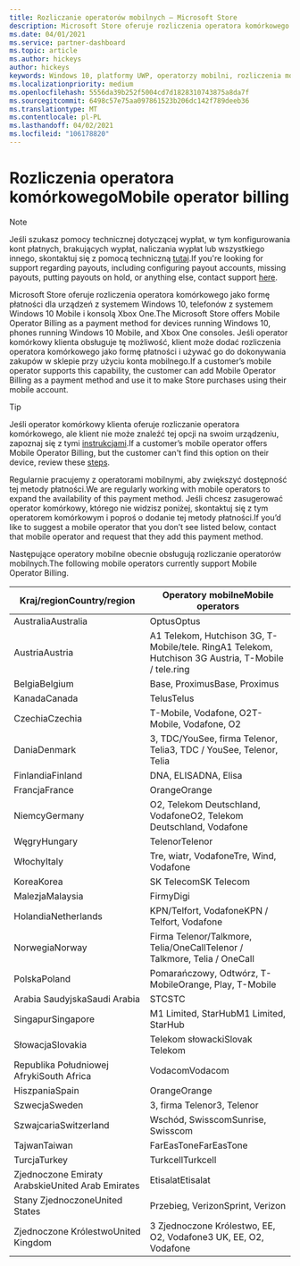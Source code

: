 ```yaml
---
title: Rozliczanie operatorów mobilnych — Microsoft Store
description: Microsoft Store oferuje rozliczenia operatora komórkowego jako formę płatności dla operatorów mobilnych, którzy obsługują tę funkcję.
ms.date: 04/01/2021
ms.service: partner-dashboard
ms.topic: article
ms.author: hickeys
author: hickeys
keywords: Windows 10, platformy UWP, operatorzy mobilni, rozliczenia mobilne, rozliczenia operatora komórkowego
ms.localizationpriority: medium
ms.openlocfilehash: 5556da39b252f5004cd7d1828310743875a8da7f
ms.sourcegitcommit: 6498c57e75aa097861523b206dc142f789deeb36
ms.translationtype: MT
ms.contentlocale: pl-PL
ms.lasthandoff: 04/02/2021
ms.locfileid: "106178820"
---
```

# <a name="mobile-operator-billing"></a><span data-ttu-id="36f6b-104">Rozliczenia operatora komórkowego</span><span class="sxs-lookup"><span data-stu-id="36f6b-104">Mobile operator billing</span></span>

> [!NOTE]
> <span data-ttu-id="36f6b-105">Jeśli szukasz pomocy technicznej dotyczącej wypłat, w tym konfigurowania kont płatnych, brakujących wypłat, naliczania wypłat lub wszystkiego innego, skontaktuj się z pomocą techniczną [tutaj](https://developer.microsoft.com/windows/support).</span><span class="sxs-lookup"><span data-stu-id="36f6b-105">If you're looking for support regarding payouts, including configuring payout accounts, missing payouts, putting payouts on hold, or anything else, contact support [here](https://developer.microsoft.com/windows/support).</span></span>

<span data-ttu-id="36f6b-106">Microsoft Store oferuje rozliczenia operatora komórkowego jako formę płatności dla urządzeń z systemem Windows 10, telefonów z systemem Windows 10 Mobile i konsolą Xbox One.</span><span class="sxs-lookup"><span data-stu-id="36f6b-106">The Microsoft Store offers Mobile Operator Billing as a payment method for devices running Windows 10, phones running Windows 10 Mobile, and Xbox One consoles.</span></span> <span data-ttu-id="36f6b-107">Jeśli operator komórkowy klienta obsługuje tę możliwość, klient może dodać rozliczenia operatora komórkowego jako formę płatności i używać go do dokonywania zakupów w sklepie przy użyciu konta mobilnego.</span><span class="sxs-lookup"><span data-stu-id="36f6b-107">If a customer’s mobile operator supports this capability, the customer can add Mobile Operator Billing as a payment method and use it to make Store purchases using their mobile account.</span></span>

> [!TIP]
>  <span data-ttu-id="36f6b-108">Jeśli operator komórkowy klienta oferuje rozliczanie operatora komórkowego, ale klient nie może znaleźć tej opcji na swoim urządzeniu, zapoznaj się z tymi [instrukcjami](https://support.microsoft.com/instantanswers/b25d6dd6-fb8b-3710-1e13-4d30eb01b51f).</span><span class="sxs-lookup"><span data-stu-id="36f6b-108">If a customer’s mobile operator offers Mobile Operator Billing, but the customer can't find this option on their device, review these [steps](https://support.microsoft.com/instantanswers/b25d6dd6-fb8b-3710-1e13-4d30eb01b51f).</span></span>

<span data-ttu-id="36f6b-109">Regularnie pracujemy z operatorami mobilnymi, aby zwiększyć dostępność tej metody płatności.</span><span class="sxs-lookup"><span data-stu-id="36f6b-109">We are regularly working with mobile operators to expand the availability of this payment method.</span></span> <span data-ttu-id="36f6b-110">Jeśli chcesz zasugerować operator komórkowy, którego nie widzisz poniżej, skontaktuj się z tym operatorem komórkowym i poproś o dodanie tej metody płatności.</span><span class="sxs-lookup"><span data-stu-id="36f6b-110">If you’d like to suggest a mobile operator that you don’t see listed below, contact that mobile operator and request that they add this payment method.</span></span>

<span data-ttu-id="36f6b-111">Następujące operatory mobilne obecnie obsługują rozliczanie operatorów mobilnych.</span><span class="sxs-lookup"><span data-stu-id="36f6b-111">The following mobile operators currently support Mobile Operator Billing.</span></span>

| <span data-ttu-id="36f6b-112">Kraj/region</span><span class="sxs-lookup"><span data-stu-id="36f6b-112">Country/region</span></span>       | <span data-ttu-id="36f6b-113">Operatory mobilne</span><span class="sxs-lookup"><span data-stu-id="36f6b-113">Mobile operators</span></span>                                        |
|----------------------|---------------------------------------------------------|
| <span data-ttu-id="36f6b-114">Australia</span><span class="sxs-lookup"><span data-stu-id="36f6b-114">Australia</span></span>            | <span data-ttu-id="36f6b-115">Optus</span><span class="sxs-lookup"><span data-stu-id="36f6b-115">Optus</span></span>                                                   |
| <span data-ttu-id="36f6b-116">Austria</span><span class="sxs-lookup"><span data-stu-id="36f6b-116">Austria</span></span>              | <span data-ttu-id="36f6b-117">A1 Telekom, Hutchison 3G, T-Mobile/tele. Ring</span><span class="sxs-lookup"><span data-stu-id="36f6b-117">A1 Telekom, Hutchison 3G Austria, T-Mobile / tele.ring</span></span>  |
| <span data-ttu-id="36f6b-118">Belgia</span><span class="sxs-lookup"><span data-stu-id="36f6b-118">Belgium</span></span>              | <span data-ttu-id="36f6b-119">Base, Proximus</span><span class="sxs-lookup"><span data-stu-id="36f6b-119">Base, Proximus</span></span>                                          |
| <span data-ttu-id="36f6b-120">Kanada</span><span class="sxs-lookup"><span data-stu-id="36f6b-120">Canada</span></span>               | <span data-ttu-id="36f6b-121">Telus</span><span class="sxs-lookup"><span data-stu-id="36f6b-121">Telus</span></span>                                                   |
| <span data-ttu-id="36f6b-122">Czechia</span><span class="sxs-lookup"><span data-stu-id="36f6b-122">Czechia</span></span>              | <span data-ttu-id="36f6b-123">T-Mobile, Vodafone, O2</span><span class="sxs-lookup"><span data-stu-id="36f6b-123">T-Mobile, Vodafone, O2</span></span>                                  |
| <span data-ttu-id="36f6b-124">Dania</span><span class="sxs-lookup"><span data-stu-id="36f6b-124">Denmark</span></span>              | <span data-ttu-id="36f6b-125">3, TDC/YouSee, firma Telenor, Telia</span><span class="sxs-lookup"><span data-stu-id="36f6b-125">3, TDC / YouSee, Telenor, Telia</span></span>                         |
| <span data-ttu-id="36f6b-126">Finlandia</span><span class="sxs-lookup"><span data-stu-id="36f6b-126">Finland</span></span>              | <span data-ttu-id="36f6b-127">DNA, ELISA</span><span class="sxs-lookup"><span data-stu-id="36f6b-127">DNA, Elisa</span></span>                                              |
| <span data-ttu-id="36f6b-128">Francja</span><span class="sxs-lookup"><span data-stu-id="36f6b-128">France</span></span>               | <span data-ttu-id="36f6b-129">Orange</span><span class="sxs-lookup"><span data-stu-id="36f6b-129">Orange</span></span>                                                  |
| <span data-ttu-id="36f6b-130">Niemcy</span><span class="sxs-lookup"><span data-stu-id="36f6b-130">Germany</span></span>              | <span data-ttu-id="36f6b-131">O2, Telekom Deutschland, Vodafone</span><span class="sxs-lookup"><span data-stu-id="36f6b-131">O2, Telekom Deutschland, Vodafone</span></span>                       |
| <span data-ttu-id="36f6b-132">Węgry</span><span class="sxs-lookup"><span data-stu-id="36f6b-132">Hungary</span></span>              | <span data-ttu-id="36f6b-133">Telenor</span><span class="sxs-lookup"><span data-stu-id="36f6b-133">Telenor</span></span>                                                 |
| <span data-ttu-id="36f6b-134">Włochy</span><span class="sxs-lookup"><span data-stu-id="36f6b-134">Italy</span></span>                | <span data-ttu-id="36f6b-135">Tre, wiatr, Vodafone</span><span class="sxs-lookup"><span data-stu-id="36f6b-135">Tre, Wind, Vodafone</span></span>                                     |
| <span data-ttu-id="36f6b-136">Korea</span><span class="sxs-lookup"><span data-stu-id="36f6b-136">Korea</span></span>                | <span data-ttu-id="36f6b-137">SK Telecom</span><span class="sxs-lookup"><span data-stu-id="36f6b-137">SK Telecom</span></span>                                              |
| <span data-ttu-id="36f6b-138">Malezja</span><span class="sxs-lookup"><span data-stu-id="36f6b-138">Malaysia</span></span>             | <span data-ttu-id="36f6b-139">Firmy</span><span class="sxs-lookup"><span data-stu-id="36f6b-139">Digi</span></span>                                                    |
| <span data-ttu-id="36f6b-140">Holandia</span><span class="sxs-lookup"><span data-stu-id="36f6b-140">Netherlands</span></span>          | <span data-ttu-id="36f6b-141">KPN/Telfort, Vodafone</span><span class="sxs-lookup"><span data-stu-id="36f6b-141">KPN / Telfort, Vodafone</span></span>                                 |
| <span data-ttu-id="36f6b-142">Norwegia</span><span class="sxs-lookup"><span data-stu-id="36f6b-142">Norway</span></span>               | <span data-ttu-id="36f6b-143">Firma Telenor/Talkmore, Telia/OneCall</span><span class="sxs-lookup"><span data-stu-id="36f6b-143">Telenor / Talkmore, Telia / OneCall</span></span>                     |
| <span data-ttu-id="36f6b-144">Polska</span><span class="sxs-lookup"><span data-stu-id="36f6b-144">Poland</span></span>               | <span data-ttu-id="36f6b-145">Pomarańczowy, Odtwórz, T-Mobile</span><span class="sxs-lookup"><span data-stu-id="36f6b-145">Orange, Play, T-Mobile</span></span>                                  |
| <span data-ttu-id="36f6b-146">Arabia Saudyjska</span><span class="sxs-lookup"><span data-stu-id="36f6b-146">Saudi Arabia</span></span>         | <span data-ttu-id="36f6b-147">STC</span><span class="sxs-lookup"><span data-stu-id="36f6b-147">STC</span></span>                                                     |
| <span data-ttu-id="36f6b-148">Singapur</span><span class="sxs-lookup"><span data-stu-id="36f6b-148">Singapore</span></span>            | <span data-ttu-id="36f6b-149">M1 Limited, StarHub</span><span class="sxs-lookup"><span data-stu-id="36f6b-149">M1 Limited, StarHub</span></span>                                     |
| <span data-ttu-id="36f6b-150">Słowacja</span><span class="sxs-lookup"><span data-stu-id="36f6b-150">Slovakia</span></span>             | <span data-ttu-id="36f6b-151">Telekom słowacki</span><span class="sxs-lookup"><span data-stu-id="36f6b-151">Slovak Telekom</span></span>                                          |
| <span data-ttu-id="36f6b-152">Republika Południowej Afryki</span><span class="sxs-lookup"><span data-stu-id="36f6b-152">South Africa</span></span>         | <span data-ttu-id="36f6b-153">Vodacom</span><span class="sxs-lookup"><span data-stu-id="36f6b-153">Vodacom</span></span>                                                 |
| <span data-ttu-id="36f6b-154">Hiszpania</span><span class="sxs-lookup"><span data-stu-id="36f6b-154">Spain</span></span>                | <span data-ttu-id="36f6b-155">Orange</span><span class="sxs-lookup"><span data-stu-id="36f6b-155">Orange</span></span>                                                  |
| <span data-ttu-id="36f6b-156">Szwecja</span><span class="sxs-lookup"><span data-stu-id="36f6b-156">Sweden</span></span>               | <span data-ttu-id="36f6b-157">3, firma Telenor</span><span class="sxs-lookup"><span data-stu-id="36f6b-157">3, Telenor</span></span>                                              |
| <span data-ttu-id="36f6b-158">Szwajcaria</span><span class="sxs-lookup"><span data-stu-id="36f6b-158">Switzerland</span></span>          | <span data-ttu-id="36f6b-159">Wschód, Swisscom</span><span class="sxs-lookup"><span data-stu-id="36f6b-159">Sunrise, Swisscom</span></span>                                       |
| <span data-ttu-id="36f6b-160">Tajwan</span><span class="sxs-lookup"><span data-stu-id="36f6b-160">Taiwan</span></span>               | <span data-ttu-id="36f6b-161">FarEasTone</span><span class="sxs-lookup"><span data-stu-id="36f6b-161">FarEasTone</span></span>                                              |
| <span data-ttu-id="36f6b-162">Turcja</span><span class="sxs-lookup"><span data-stu-id="36f6b-162">Turkey</span></span>               | <span data-ttu-id="36f6b-163">Turkcell</span><span class="sxs-lookup"><span data-stu-id="36f6b-163">Turkcell</span></span>                                                |
| <span data-ttu-id="36f6b-164">Zjednoczone Emiraty Arabskie</span><span class="sxs-lookup"><span data-stu-id="36f6b-164">United Arab Emirates</span></span> | <span data-ttu-id="36f6b-165">Etisalat</span><span class="sxs-lookup"><span data-stu-id="36f6b-165">Etisalat</span></span>                                                |
| <span data-ttu-id="36f6b-166">Stany Zjednoczone</span><span class="sxs-lookup"><span data-stu-id="36f6b-166">United States</span></span>        | <span data-ttu-id="36f6b-167">Przebieg, Verizon</span><span class="sxs-lookup"><span data-stu-id="36f6b-167">Sprint, Verizon</span></span>                                         |
| <span data-ttu-id="36f6b-168">Zjednoczone Królestwo</span><span class="sxs-lookup"><span data-stu-id="36f6b-168">United Kingdom</span></span>       | <span data-ttu-id="36f6b-169">3 Zjednoczone Królestwo, EE, O2, Vodafone</span><span class="sxs-lookup"><span data-stu-id="36f6b-169">3 UK, EE, O2, Vodafone</span></span>                                 |
